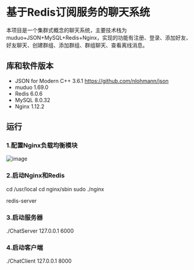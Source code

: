 # 基于Redis订阅服务的聊天系统
本项目是一个集群式概念的聊天系统，主要技术栈为muduo+JSON+MySQL+Redis+Nginx，实现的功能有注册、登录、添加好友、好友聊天、创建群组、添加群组、群组聊天、查看离线消息。

## 库和软件版本
* JSON for Modern C++    3.6.1   https://github.com/nlohmann/json
* muduo   1.69.0
* Redis   6.0.6
* MySQL   8.0.32
* Nginx   1.12.2

## 运行

### 1.配置Nginx负载均衡模块
![image](https://github.com/xiao-yang25/mychat/assets/92993462/f095d828-7378-4683-a96d-40609ea4fb75)

### 2.启动Nginx和Redis
  cd /usr/local
  cd nginx/sbin
  sudo ./nginx

  redis-server

### 3.启动服务器
  ./ChatServer 127.0.0.1 6000
  
### 4.启动客户端
  ./ChatClient 127.0.0.1 8000




